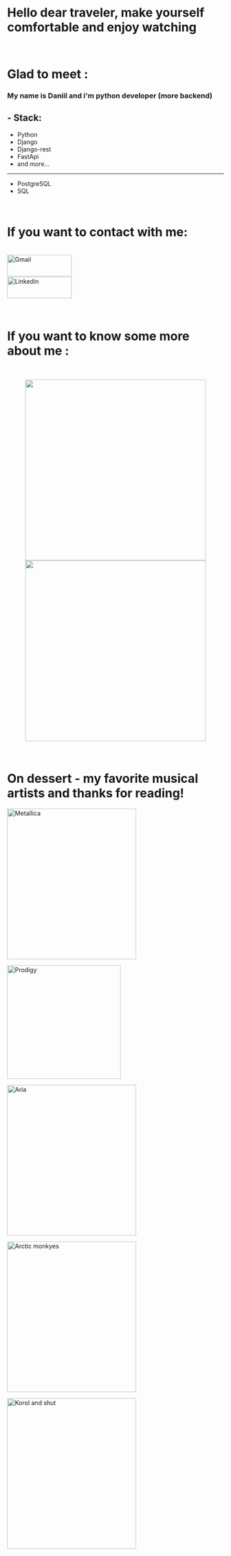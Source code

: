 <h1>Hello dear traveler, make yourself comfortable and enjoy watching </h1>

</br>

# Glad to meet :

### My name is Daniil and i'm python developer (more backend)

## - Stack:
- Python
- Django
- Django-rest
- FastApi
- and more...
--------------
- PostgreSQL
- SQL

</br>


# If you want to contact with me:

<p>
 </br>
<a href="mailto:vasilyev.daniil.o@gmail.com">
 <img align="left" alt="Gmail" width="150" height="50" src="https://github.com/VDaniilO/PresentPage/picture/gmail@3x.png" />
</a>
</br>
</br>
</br>
<a href="https://linkedin.com/in/antfilatov">
  <img align="left" alt="Linkedin" width="150" height="50" src="https://github.com/VDaniilO/PresentPage/picture/linkedin@3x.png" />
</a>
 </p>
 
</br>
</br>
</br>
</br>

# If you want to know some more about me :

</br>

<p align="center" >  
  <a href="https://github.com/anuraghazra/github-readme-stats"> 
<img  src="https://github-readme-stats.vercel.app/api?username=PresentPage&show_icons=true&theme=dracula"/ width="420">
  </a>
    <a href="https://github.com/anuraghazra/github-readme-stats"> 
<img  src="https://github-readme-stats.vercel.app/api/top-langs/?username=PresentPage&layout=compact"/ width="420">
  </a>
  </p>

</br> 

# On dessert - my favorite musical artists and thanks for reading!

<p><img src="https://github.com/VDaniilO/PresentPage/picture/album-art-cover-heavy-wallpaper-preview.jpeg" alt="Metallica" height="350" width="300"/></p>

<p><img src="https://github.com/VDaniilO/PresentPage/picture/264x264.jpeg" alt="Prodigy" height="264" width="264"/></p>

<p><img src="https://github.com/VDaniilO/PresentPage/picture/Aria-Chimera.jpeg" alt="Aria" height="350" width="300"/></p>

<p><img src="https://github.com/VDaniilO/PresentPage/picture/71-Y-3usHkL._AC_SL1500_.jpeg" alt="Arctic monkyes" height="350" width="300"/></p>

<p><img src="https://github.com/VDaniilO/PresentPage/picture/12094481629914368.png" alt="Korol and shut" height="350" width="300"/></p>

